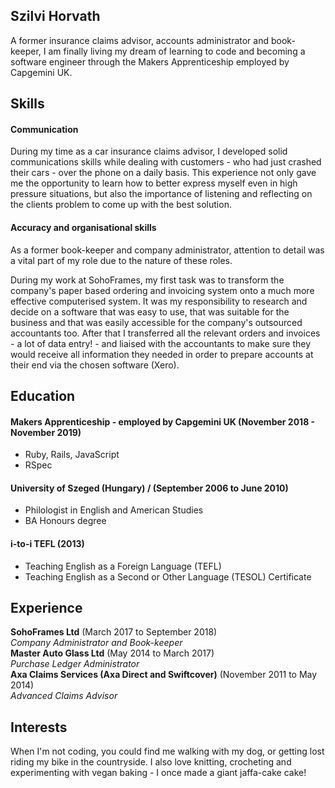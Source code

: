 ## Szilvi Horvath

A former insurance claims advisor, accounts administrator and book-keeper, I am finally living my dream of learning to code and becoming a software engineer through the Makers Apprenticeship employed by Capgemini UK. 

## Skills

#### Communication

During my time as a car insurance claims advisor, I developed solid communications skills while dealing with customers - who had just crashed their cars - over the phone on a daily basis. This experience not only gave me the opportunity to learn how to better express myself even in high pressure situations, but also the importance of listening and reflecting on the clients problem to come up with the best solution.

#### Accuracy and organisational skills

As a former book-keeper and company administrator, attention to detail was a vital part of my role due to the nature of these roles.

During my work at SohoFrames, my first task was to transform the company's paper based ordering and invoicing system onto a much more effective computerised system. It was my responsibility to research and decide on a software that was easy to use, that was suitable for the business and that was easily accessible for the company's outsourced accountants too. After that I transferred all the relevant orders and invoices - a lot of data entry! - and liaised with the accountants to make sure they would receive all information they needed in order to prepare accounts at their end via the chosen software (Xero). 

## Education

#### Makers Apprenticeship - employed by Capgemini UK (November 2018 - November 2019)

- Ruby, Rails, JavaScript
- RSpec

#### University of Szeged (Hungary) / (September 2006 to June 2010)

- Philologist in English and American Studies
- BA Honours degree

#### i-to-i TEFL (2013)

- Teaching English as a Foreign Language (TEFL) 
- Teaching English as a Second or Other Language (TESOL) Certificate

## Experience

**SohoFrames Ltd** (March 2017 to September 2018)    
*Company Administrator and Book-keeper*  
**Master Auto Glass Ltd** (May 2014 to March 2017)   
*Purchase Ledger Administrator*  
**Axa Claims Services (Axa Direct and Swiftcover)** (November 2011 to May 2014)    
*Advanced Claims Advisor*   

## Interests

When I'm not coding, you could find me walking with my dog, or getting lost riding my bike in the countryside. I also love knitting, crocheting and experimenting with vegan baking - I once made a giant jaffa-cake cake! 
